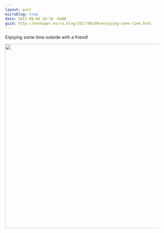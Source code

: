 ```yaml
---
layout: post
microblog: true
date: 2017-08-08 20:10 -0400
guid: http://benhager.micro.blog/2017/08/09/enjoying-some-time.html
---
```

Enjoying some time outside with a friend!

<img src="http://hager.blog/uploads/2017/ce91d3527b.jpg" width="600" height="600" />
